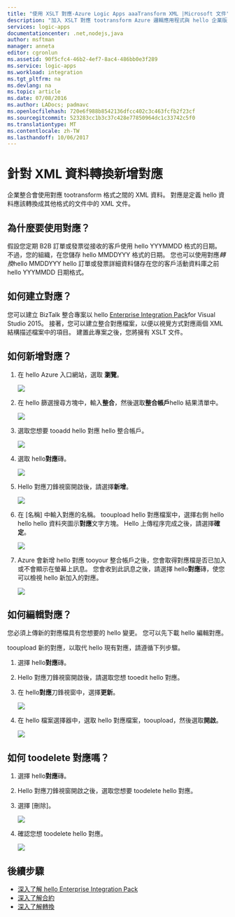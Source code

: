 ```yaml
---
title: "使用 XSLT 對應-Azure Logic Apps aaaTransform XML |Microsoft 文件"
description: "加入 XSLT 對應 tootransform Azure 邏輯應用程式與 hello 企業版整合套件的 XML 資料"
services: logic-apps
documentationcenter: .net,nodejs,java
author: msftman
manager: anneta
editor: cgronlun
ms.assetid: 90f5cfc4-46b2-4ef7-8ac4-486bb0e3f289
ms.service: logic-apps
ms.workload: integration
ms.tgt_pltfrm: na
ms.devlang: na
ms.topic: article
ms.date: 07/08/2016
ms.author: LADocs; padmavc
ms.openlocfilehash: 720e6f988b8542136dfcc402c3c463fcfb2f23cf
ms.sourcegitcommit: 523283cc1b3c37c428e77850964dc1c33742c5f0
ms.translationtype: MT
ms.contentlocale: zh-TW
ms.lasthandoff: 10/06/2017
---
```

# <a name="add-maps-for-xml-data-transform"></a>針對 XML 資料轉換新增對應

企業整合會使用對應 tootransform 格式之間的 XML 資料。 對應是定義 hello 資料應該轉換成其他格式的文件中的 XML 文件。 

## <a name="why-use-maps"></a>為什麼要使用對應？

假設您定期 B2B 訂單或發票從接收的客戶使用 hello YYYMMDD 格式的日期。 不過，您的組織，在您儲存 hello MMDDYYY 格式的日期。 您也可以使用對應*轉換*hello MMDDYYY hello 訂單或發票詳細資料儲存在您的客戶活動資料庫之前 hello YYYMMDD 日期格式。

## <a name="how-do-i-create-a-map"></a>如何建立對應？

您可以建立 BizTalk 整合專案以 hello [Enterprise Integration Pack](logic-apps-enterprise-integration-overview.md "深入了解 hello 企業版整合套件")for Visual Studio 2015。 接著，您可以建立整合對應檔案，以便以視覺方式對應兩個 XML 結構描述檔案中的項目。 建置此專案之後，您將擁有 XSLT 文件。

## <a name="how-do-i-add-a-map"></a>如何新增對應？

1. 在 hello Azure 入口網站，選取 **瀏覽**。

    ![](./media/logic-apps-enterprise-integration-overview/overview-1.png)

2. 在 hello 篩選搜尋方塊中，輸入**整合**，然後選取**整合帳戶**hello 結果清單中。

    ![](./media/logic-apps-enterprise-integration-overview/overview-2.png)

3. 選取您想要 tooadd hello 對應 hello 整合帳戶。

    ![](./media/logic-apps-enterprise-integration-overview/overview-3.png)

4. 選取 hello**對應**磚。

    ![](./media/logic-apps-enterprise-integration-maps/map-1.png)

5. Hello 對應刀鋒視窗開啟後，請選擇**新增**。

    ![](./media/logic-apps-enterprise-integration-maps/map-2.png)  

6. 在 [名稱] 中輸入對應的名稱。 tooupload hello 對應檔案中，選擇右側 hello hello hello 資料夾圖示**對應**文字方塊。 Hello 上傳程序完成之後，請選擇**確定**。

    ![](./media/logic-apps-enterprise-integration-maps/map-3.png)

7. Azure 會新增 hello 對應 tooyour 整合帳戶之後，您會取得對應檔是否已加入或不會顯示在螢幕上訊息。 您會收到此訊息之後，請選擇 hello**對應**磚，使您可以檢視 hello 新加入的對應。

    ![](./media/logic-apps-enterprise-integration-maps/map-4.png)

## <a name="how-do-i-edit-a-map"></a>如何編輯對應？

您必須上傳新的對應檔具有您想要的 hello 變更。 您可以先下載 hello 編輯對應。

tooupload 新的對應，以取代 hello 現有對應，請遵循下列步驟。

1. 選擇 hello**對應**磚。

2. Hello 對應刀鋒視窗開啟後，請選取您想 tooedit hello 對應。

3. 在 hello**對應**刀鋒視窗中，選擇**更新**。

    ![](./media/logic-apps-enterprise-integration-maps/edit-1.png)

4. 在 hello 檔案選擇器中，選取 hello 對應檔案，tooupload，然後選取**開啟**。

    ![](./media/logic-apps-enterprise-integration-maps/edit-2.png)

## <a name="how-toodelete-a-map"></a>如何 toodelete 對應嗎？

1. 選擇 hello**對應**磚。

2. Hello 對應刀鋒視窗開啟之後，選取您想要 toodelete hello 對應。

3. 選擇 [刪除]。

    ![](./media/logic-apps-enterprise-integration-maps/delete.png)

4. 確認您想 toodelete hello 對應。

    ![](./media/logic-apps-enterprise-integration-maps/delete-confirmation-1.png)

## <a name="next-steps"></a>後續步驟
* [深入了解 hello Enterprise Integration Pack](logic-apps-enterprise-integration-overview.md "深入了解 Enterprise Integration Pack")  
* [深入了解合約](../logic-apps/logic-apps-enterprise-integration-agreements.md "了解企業整合合約")  
* [深入了解轉換](logic-apps-enterprise-integration-transform.md "了解企業整合轉換")  


